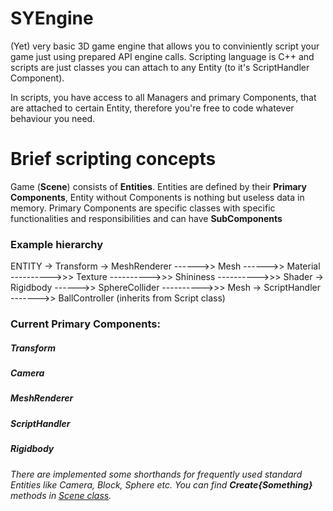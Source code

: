 # SYEngine
(Yet) very basic 3D game engine that allows you to conviniently script your game just using prepared API engine calls. Scripting language is C++ and scripts are just classes you can attach to any Entity (to it's ScriptHandler Component).

In scripts, you have access to all Managers and primary Components, that are attached to certain Entity, therefore you're free to code whatever behaviour you need.

# Brief scripting concepts
Game (**Scene**) consists of **Entities**.
Entities are defined by their **Primary Components**, Entity without Components is nothing but useless data in memory.
Primary Components are specific classes with specific functionalities and responsibilities and can have **SubComponents**

### Example hierarchy
ENTITY
    -> Transform
    -> MeshRenderer
    ------>> Mesh
    ------>> Material
    ---------->>> Texture
    ---------->>> Shininess
    ---------->>> Shader
    -> Rigidbody
    ------>> SphereCollider
    ---------->>> Mesh
    -> ScriptHandler
        ------->> BallController (inherits from Script class)

### Current Primary Components:
##### Transform
##### Camera
##### MeshRenderer
##### ScriptHandler
##### Rigidbody


*There are implemented some shorthands for frequently used standard Entities like Camera, Block, Sphere etc. You can find **Create{Something}** methods in [Scene class](docs/auto/index.html).*


